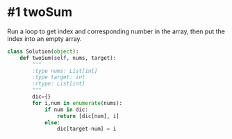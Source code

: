 # #1 twoSum

Run a loop to get index and corresponding number in the array, then put the index into an empty array.

``` python
class Solution(object):
    def twoSum(self, nums, target):
        """
        :type nums: List[int]
        :type target: int
        :rtype: List[int]
        """
        dic={}
        for i,num in enumerate(nums):
            if num in dic:
                return [dic[num], i]
            else:
                dic[target-num] = i
```
